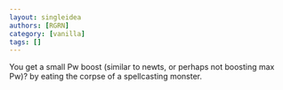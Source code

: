 ```yaml
---
layout: singleidea
authors: [RGRN]
category: [vanilla]
tags: []
---
```

You get a small Pw boost (similar to newts, or perhaps not boosting max Pw)? by eating the corpse of a spellcasting monster.
